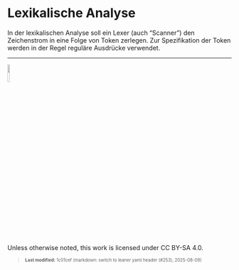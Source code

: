# Lexikalische Analyse

In der lexikalischen Analyse soll ein Lexer (auch “Scanner”) den
Zeichenstrom in eine Folge von Token zerlegen. Zur Spezifikation der
Token werden in der Regel reguläre Ausdrücke verwendet.

------------------------------------------------------------------------

<img src="https://licensebuttons.net/l/by-sa/4.0/88x31.png" width="10%">

Unless otherwise noted, this work is licensed under CC BY-SA 4.0.

<blockquote><p><sup><sub><strong>Last modified:</strong> 1c01cef (markdown: switch to leaner yaml header (#253), 2025-08-09)<br></sub></sup></p></blockquote>

